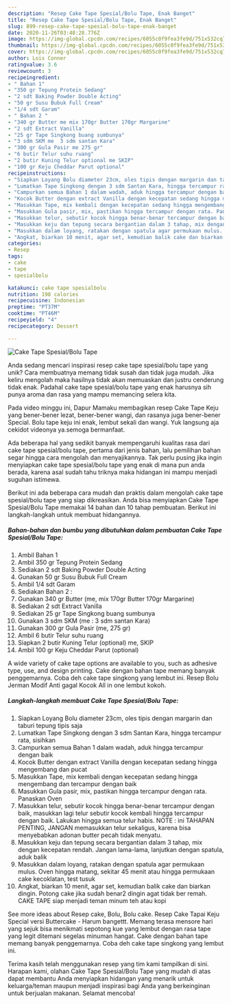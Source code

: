 ```yaml
---
description: "Resep Cake Tape Spesial/Bolu Tape, Enak Banget"
title: "Resep Cake Tape Spesial/Bolu Tape, Enak Banget"
slug: 899-resep-cake-tape-spesial-bolu-tape-enak-banget
date: 2020-11-26T03:48:28.776Z
image: https://img-global.cpcdn.com/recipes/6055c0f9fea3fe9d/751x532cq70/cake-tape-spesialbolu-tape-foto-resep-utama.jpg
thumbnail: https://img-global.cpcdn.com/recipes/6055c0f9fea3fe9d/751x532cq70/cake-tape-spesialbolu-tape-foto-resep-utama.jpg
cover: https://img-global.cpcdn.com/recipes/6055c0f9fea3fe9d/751x532cq70/cake-tape-spesialbolu-tape-foto-resep-utama.jpg
author: Lois Conner
ratingvalue: 3.6
reviewcount: 3
recipeingredient:
- " Bahan 1"
- "350 gr Tepung Protein Sedang"
- "2 sdt Baking Powder Double Acting"
- "50 gr Susu Bubuk Full Cream"
- "1/4 sdt Garam"
- " Bahan 2 "
- "340 gr Butter me mix 170gr Butter 170gr Margarine"
- "2 sdt Extract Vanilla"
- "25 gr Tape Singkong buang sumbunya"
- "3 sdm SKM me  3 sdm santan Kara"
- "300 gr Gula Pasir me 275 gr"
- "6 butir Telur suhu ruang"
- "2 butir Kuning Telur optional me SKIP"
- "100 gr Keju Cheddar Parut optional"
recipeinstructions:
- "Siapkan Loyang Bolu diameter 23cm, oles tipis dengan margarin dan taburi tepung tipis saja"
- "Lumatkan Tape Singkong dengan 3 sdm Santan Kara, hingga tercampur rata, sisihkan"
- "Campurkan semua Bahan 1 dalam wadah, aduk hingga tercampur dengan baik"
- "Kocok Butter dengan extract Vanilla dengan kecepatan sedang hingga mengembang dan pucat"
- "Masukkan Tape, mix kembali dengan kecepatan sedang hingga mengembang dan tercampur dengan baik"
- "Masukkan Gula pasir, mix, pastikan hingga tercampur dengan rata. Panaskan Oven"
- "Masukkan telur, sebutir kocok hingga benar-benar tercampur dengan baik, masukkan lagi telur sebutir kocok kembali hingga tercampur dengan baik. Lakukan hingga semua telur habis. NOTE : ini TAHAPAN PENTING, JANGAN memasukkan telur sekaligus, karena bisa menyebabkan adonan butter pecah tidak menyatu."
- "Masukkan keju dan tepung secara bergantian dalam 3 tahap, mix dengan kecepatan rendah. Jangan lama-lama, lanjutkan dengan spatula, aduk balik"
- "Masukkan dalam loyang, ratakan dengan spatula agar permukaan mulus. Oven hingga matang, sekitar 45 menit atau hingga permukaan cake kecoklatan, test tusuk"
- "Angkat, biarkan 10 menit, agar set, kemudian balik cake dan biarkan dingin. Potong cake jika sudah benar2 dingin agat tidak ber remah. CAKE TAPE siap menjadi teman minum teh atau kopi"
categories:
- Resep
tags:
- cake
- tape
- spesialbolu

katakunci: cake tape spesialbolu 
nutrition: 198 calories
recipecuisine: Indonesian
preptime: "PT37M"
cooktime: "PT46M"
recipeyield: "4"
recipecategory: Dessert

---
```



![Cake Tape Spesial/Bolu Tape](https://img-global.cpcdn.com/recipes/6055c0f9fea3fe9d/751x532cq70/cake-tape-spesialbolu-tape-foto-resep-utama.jpg)

Anda sedang mencari inspirasi resep cake tape spesial/bolu tape yang unik? Cara membuatnya memang tidak susah dan tidak juga mudah. Jika keliru mengolah maka hasilnya tidak akan memuaskan dan justru cenderung tidak enak. Padahal cake tape spesial/bolu tape yang enak harusnya sih punya aroma dan rasa yang mampu memancing selera kita.

Pada video minggu ini, Dapur Mamaku membagikan resep Cake Tape Keju yang bener-bener lezat, bener-bener wangi, dan rasanya juga bener-bener Special. Bolu tape keju ini enak, lembut sekali dan wangi. Yuk langsung aja cekidot videonya ya.semoga bermanfaat.

Ada beberapa hal yang sedikit banyak mempengaruhi kualitas rasa dari cake tape spesial/bolu tape, pertama dari jenis bahan, lalu pemilihan bahan segar hingga cara mengolah dan menyajikannya. Tak perlu pusing jika ingin menyiapkan cake tape spesial/bolu tape yang enak di mana pun anda berada, karena asal sudah tahu triknya maka hidangan ini mampu menjadi suguhan istimewa.


Berikut ini ada beberapa cara mudah dan praktis dalam mengolah cake tape spesial/bolu tape yang siap dikreasikan. Anda bisa menyiapkan Cake Tape Spesial/Bolu Tape memakai 14 bahan dan 10 tahap pembuatan. Berikut ini langkah-langkah untuk membuat hidangannya.

<!--inarticleads1-->

##### Bahan-bahan dan bumbu yang dibutuhkan dalam pembuatan Cake Tape Spesial/Bolu Tape:

1. Ambil  Bahan 1
1. Ambil 350 gr Tepung Protein Sedang
1. Sediakan 2 sdt Baking Powder Double Acting
1. Gunakan 50 gr Susu Bubuk Full Cream
1. Ambil 1/4 sdt Garam
1. Sediakan  Bahan 2 :
1. Gunakan 340 gr Butter (me, mix 170gr Butter 170gr Margarine)
1. Sediakan 2 sdt Extract Vanilla
1. Sediakan 25 gr Tape Singkong buang sumbunya
1. Gunakan 3 sdm SKM (me : 3 sdm santan Kara)
1. Gunakan 300 gr Gula Pasir (me, 275 gr)
1. Ambil 6 butir Telur suhu ruang
1. Siapkan 2 butir Kuning Telur (optional) me, SKIP
1. Ambil 100 gr Keju Cheddar Parut (optional)


A wide variety of cake tape options are available to you, such as adhesive type, use, and design printing. Cake dengan bahan tape memang banyak penggemarnya. Coba deh cake tape singkong yang lembut ini. Resep Bolu Jerman Modif Anti gagal Kocok All in one lembut kokoh. 

<!--inarticleads2-->

##### Langkah-langkah membuat Cake Tape Spesial/Bolu Tape:

1. Siapkan Loyang Bolu diameter 23cm, oles tipis dengan margarin dan taburi tepung tipis saja
1. Lumatkan Tape Singkong dengan 3 sdm Santan Kara, hingga tercampur rata, sisihkan
1. Campurkan semua Bahan 1 dalam wadah, aduk hingga tercampur dengan baik
1. Kocok Butter dengan extract Vanilla dengan kecepatan sedang hingga mengembang dan pucat
1. Masukkan Tape, mix kembali dengan kecepatan sedang hingga mengembang dan tercampur dengan baik
1. Masukkan Gula pasir, mix, pastikan hingga tercampur dengan rata. Panaskan Oven
1. Masukkan telur, sebutir kocok hingga benar-benar tercampur dengan baik, masukkan lagi telur sebutir kocok kembali hingga tercampur dengan baik. Lakukan hingga semua telur habis. NOTE : ini TAHAPAN PENTING, JANGAN memasukkan telur sekaligus, karena bisa menyebabkan adonan butter pecah tidak menyatu.
1. Masukkan keju dan tepung secara bergantian dalam 3 tahap, mix dengan kecepatan rendah. Jangan lama-lama, lanjutkan dengan spatula, aduk balik
1. Masukkan dalam loyang, ratakan dengan spatula agar permukaan mulus. Oven hingga matang, sekitar 45 menit atau hingga permukaan cake kecoklatan, test tusuk
1. Angkat, biarkan 10 menit, agar set, kemudian balik cake dan biarkan dingin. Potong cake jika sudah benar2 dingin agat tidak ber remah. CAKE TAPE siap menjadi teman minum teh atau kopi


See more ideas about Resep cake, Bolu, Bolu cake. Resep Cake Tapai Keju Special versi Buttercake - Harum bangettt. Memang terasa mensore hari yang sejuk bisa menikmati sepotong kue yang lembut dengan rasa tape yang legit ditemani segelas minuman hangat. Cake dengan bahan tape memang banyak penggemarnya. Coba deh cake tape singkong yang lembut ini. 

Terima kasih telah menggunakan resep yang tim kami tampilkan di sini. Harapan kami, olahan Cake Tape Spesial/Bolu Tape yang mudah di atas dapat membantu Anda menyiapkan hidangan yang menarik untuk keluarga/teman maupun menjadi inspirasi bagi Anda yang berkeinginan untuk berjualan makanan. Selamat mencoba!
